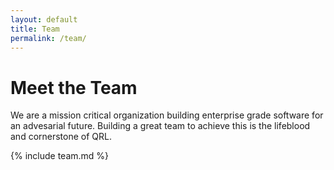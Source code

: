 ```yaml
---
layout: default
title: Team
permalink: /team/
---
```


<div class="wrapper hero">
  <div class="grid">
    <div class="w12">
      <h1>Meet the Team</h1>
      <p>We are a mission critical organization building enterprise grade software for an advesarial future. Building a great team to achieve this is the lifeblood and cornerstone of QRL.</p>
    </div>
  </div>
</div>


<div class="wrapper team">
  {% include team.md %}
</div>